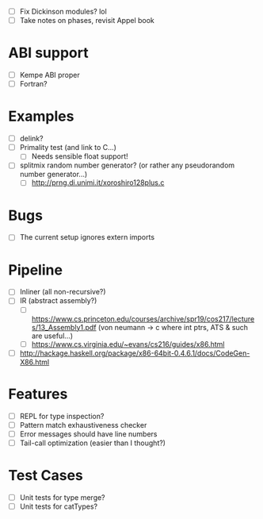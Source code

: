 - [ ] Fix Dickinson modules? lol
- [ ] Take notes on phases, revisit Appel book
# ABI support
- [ ] Kempe ABI proper
- [ ] Fortran?
# Examples
- [ ] delink?
- [ ] Primality test (and link to C...)
  - [ ] Needs sensible float support!
- [ ] splitmix random number generator? (or rather any pseudorandom number
  generator...)
  - [ ] http://prng.di.unimi.it/xoroshiro128plus.c
# Bugs
- [ ] The current setup ignores extern imports
# Pipeline
- [ ] Inliner (all non-recursive?)
- [ ] IR (abstract assembly?)
  - [ ] https://www.cs.princeton.edu/courses/archive/spr19/cos217/lectures/13_Assembly1.pdf (von neumann -> c where int ptrs, ATS & such are useful...)
  - [ ] https://www.cs.virginia.edu/~evans/cs216/guides/x86.html
- [ ] http://hackage.haskell.org/package/x86-64bit-0.4.6.1/docs/CodeGen-X86.html
# Features
- [ ] REPL for type inspection?
- [ ] Pattern match exhaustiveness checker
- [ ] Error messages should have line numbers
- [ ] Tail-call optimization (easier than I thought?)
# Test Cases
- [ ] Unit tests for type merge?
- [ ] Unit tests for catTypes?
